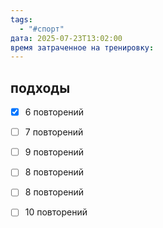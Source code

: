 ```yaml
---
tags:
  - "#спорт"
дата: 2025-07-23T13:02:00
время затраченное на тренировку:
---
```


## подходы
 - [x] 6 повторений
 - [ ] 7 повторений 
 - [ ] 9 повторений 
 - [ ] 8 повторений 
 - [ ] 8 повторений 
 - [ ] 10 повторений 


 



 


